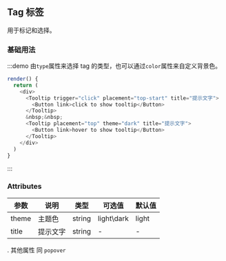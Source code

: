 ## Tag 标签

用于标记和选择。

### 基础用法

:::demo 由`type`属性来选择 tag 的类型，也可以通过`color`属性来自定义背景色。

```js
render() {
  return (
    <div>
      <Tooltip trigger="click" placement="top-start" title="提示文字">
        <Button link>click to show tooltip</Button>
      </Tooltip>
      &nbsp;&nbsp;
      <Tooltip placement="top" theme="dark" title="提示文字">
        <Button link>hover to show tooltip</Button>
      </Tooltip>
    </div>
  )
}
```

:::

### Attributes

| 参数  | 说明     | 类型   | 可选值     | 默认值 |
| ----- | -------- | ------ | ---------- | ------ |
| theme | 主题色   | string | light\dark | light  |
| title | 提示文字 | string | -          | -      |

. 其他属性 同 `popover`
